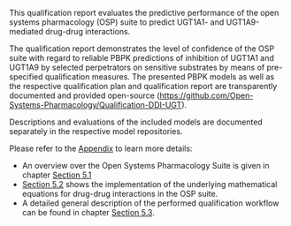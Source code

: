 This qualification report evaluates the predictive performance of the open systems pharmacology (OSP) suite to predict UGT1A1- and UGT1A9-mediated drug-drug interactions.

The qualification report demonstrates the level of confidence of the OSP suite with regard to
reliable PBPK predictions of inhibition of UGT1A1 and UGT1A9 by selected perpetrators on sensitive substrates by means of pre-specified qualification measures. The presented PBPK models as well as the respective qualification plan and qualification report are transparently documented and provided open-source (https://github.com/Open-Systems-Pharmacology/Qualification-DDI-UGT).

Descriptions and evaluations of the included models are documented separately in the respective model repositories.

Please refer to the [Appendix](#5-Appendix) to learn more details:

- An overview over the Open Systems Pharmacology Suite is given in chapter [Section 5.1](#5.1-Open-Systems-Pharmacology-Suite-(OSPS)-Introduction)
- [Section 5.2](#5.2-Mathematical-Implementation-of-Drug-Drug-Interactions) shows the implementation of the underlying mathematical equations for drug-drug interactions in the OSP suite.
- A detailed general description of the performed qualification workflow can be found in chapter [Section 5.3](#5.3-Automatic-(re)-qualification-workflow).

  

